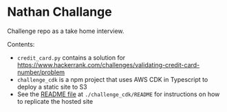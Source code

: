 # Nathan Challange

Challenge repo as a take home interview.

Contents: 
- `credit_card.py` contains a solution for https://www.hackerrank.com/challenges/validating-credit-card-number/problem
- `challenge_cdk` is a npm project that uses AWS CDK in Typescript to deploy a static site to S3
 - See the [README file](https://github.com/nathanalam/Nathan_Challenge/tree/main/challenge_cdk) at `./challenge_cdk/README` for instructions on how to replicate the hosted site
